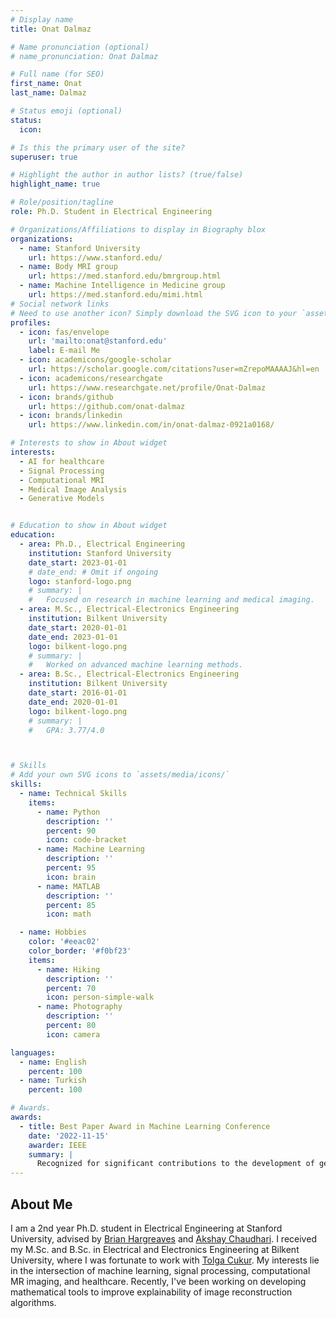 ```yaml
---
# Display name
title: Onat Dalmaz

# Name pronunciation (optional)
# name_pronunciation: Onat Dalmaz

# Full name (for SEO)
first_name: Onat
last_name: Dalmaz

# Status emoji (optional)
status:
  icon:

# Is this the primary user of the site?
superuser: true

# Highlight the author in author lists? (true/false)
highlight_name: true

# Role/position/tagline
role: Ph.D. Student in Electrical Engineering

# Organizations/Affiliations to display in Biography blox
organizations:
  - name: Stanford University
    url: https://www.stanford.edu/
  - name: Body MRI group
    url: https://med.stanford.edu/bmrgroup.html
  - name: Machine Intelligence in Medicine group
    url: https://med.stanford.edu/mimi.html
# Social network links
# Need to use another icon? Simply download the SVG icon to your `assets/media/icons/` folder.
profiles:
  - icon: fas/envelope
    url: 'mailto:onat@stanford.edu'
    label: E-mail Me
  - icon: academicons/google-scholar
    url: https://scholar.google.com/citations?user=mZrepoMAAAAJ&hl=en
  - icon: academicons/researchgate
    url: https://www.researchgate.net/profile/Onat-Dalmaz
  - icon: brands/github
    url: https://github.com/onat-dalmaz
  - icon: brands/linkedin
    url: https://www.linkedin.com/in/onat-dalmaz-0921a0168/

# Interests to show in About widget
interests:
  - AI for healthcare
  - Signal Processing
  - Computational MRI
  - Medical Image Analysis
  - Generative Models


# Education to show in About widget
education:
  - area: Ph.D., Electrical Engineering
    institution: Stanford University
    date_start: 2023-01-01
    # date_end: # Omit if ongoing
    logo: stanford-logo.png
    # summary: |
    #   Focused on research in machine learning and medical imaging.
  - area: M.Sc., Electrical-Electronics Engineering
    institution: Bilkent University
    date_start: 2020-01-01
    date_end: 2023-01-01
    logo: bilkent-logo.png
    # summary: |
    #   Worked on advanced machine learning methods.
  - area: B.Sc., Electrical-Electronics Engineering
    institution: Bilkent University
    date_start: 2016-01-01
    date_end: 2020-01-01
    logo: bilkent-logo.png
    # summary: |
    #   GPA: 3.77/4.0



# Skills
# Add your own SVG icons to `assets/media/icons/`
skills:
  - name: Technical Skills
    items:
      - name: Python
        description: ''
        percent: 90
        icon: code-bracket
      - name: Machine Learning
        description: ''
        percent: 95
        icon: brain
      - name: MATLAB
        description: ''
        percent: 85
        icon: math

  - name: Hobbies
    color: '#eeac02'
    color_border: '#f0bf23'
    items:
      - name: Hiking
        description: ''
        percent: 70
        icon: person-simple-walk
      - name: Photography
        description: ''
        percent: 80
        icon: camera

languages:
  - name: English
    percent: 100
  - name: Turkish
    percent: 100

# Awards.
awards:
  - title: Best Paper Award in Machine Learning Conference
    date: '2022-11-15'
    awarder: IEEE
    summary: |
      Recognized for significant contributions to the development of generative models for medical imaging.
---
```


## About Me

I am a 2nd year Ph.D. student in Electrical Engineering at Stanford University, advised by [Brian Hargreaves](https://med.stanford.edu/profiles/brian-hargreaves#bio) and [Akshay Chaudhari](https://profiles.stanford.edu/akshay-chaudhari). I received my M.Sc. and B.Sc. in Electrical and Electronics Engineering at Bilkent University, where I was fortunate to work with [Tolga Cukur](http://kilyos.ee.bilkent.edu.tr/~cukur/). My interests lie in the intersection of machine learning, signal processing, computational MR imaging, and healthcare. Recently, I've been working on developing mathematical tools to improve explainability of image reconstruction algorithms.